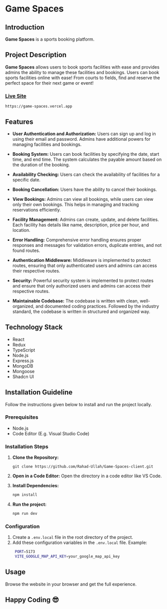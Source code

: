 # Game Spaces

## Introduction

**Game Spaces** is a sports booking platform.

## Project Description

**Game Spaces** allows users to book sports facilities with ease and provides admins the ability to manage these facilities and bookings. Users can book sports facilities online with ease! From courts to fields, find and reserve the perfect space for their next game or event!

### [Live Site](https://game-spaces.vercel.app)

```base
https://game-spaces.vercel.app
```

## Features

- **User Authentication and Authorization:**
  Users can sign up and log in using their email and password. Admins have additional powers for managing facilities and bookings.

- **Booking System:**
  Users can book facilities by specifying the date, start time, and end time. The system calculates the payable amount based on the duration of the booking.

- **Availability Checking:**
  Users can check the availability of facilities for a specific date.

- **Booking Cancellation:**
  Users have the ability to cancel their bookings.

- **View Bookings:**
  Admins can view all bookings, while users can view only their own bookings. This helps in managing and tracking reservations efficiently.

- **Facility Management:**
  Admins can create, update, and delete facilities. Each facility has details like name, description, price per hour, and location.

- **Error Handling:**
  Comprehensive error handling ensures proper responses and messages for validation errors, duplicate entries, and not found routes.

- **Authentication Middleware:**
  Middleware is implemented to protect routes, ensuring that only authenticated users and admins can access their respective routes.

- **Security:**
  Powerful security system is implemented to protect routes and ensure that only authorized users and admins can access their respective routes.

- **Maintainable Codebase:**
  The codebase is written with clean, well-organized, and documented coding practices. Followed by the industry standard, the codebase is written in structured and organized way.

## Technology Stack

- React
- Redux
- TypeScript
- Node.js
- Express.js
- MongoDB
- Mongoose
- Shadcn UI

## Installation Guideline

Follow the instructions given below to install and run the project locally.

### Prerequisites

- Node.js
- Code Editor (E.g. Visual Studio Code)

### Installation Steps

1. **Clone the Repository:**

   ```base
   git clone https://github.com/Rahad-Ullah/Game-Spaces-client.git
   ```

2. **Open in a Code Editor:**
   Open the directory in a code editor like VS Code.
3. **Install Dependencies:**

   ```markdown
   npm install
   ```

4. **Run the project:**

   ```markdown
   npm run dev
   ```

### Configuration

1. Create a `.env.local` file in the root directory of the project.
2. Add these configuration variables in the `.env.local` file.
   Example:
   ```bash
    PORT=5173
    VITE_GOOGLE_MAP_API_KEY=your_google_map_api_key
   ```

## Usage

Browse the website in your browser and get the full experience.

## Happy Coding 😎

